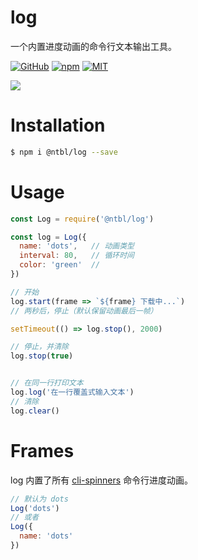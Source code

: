 # log

一个内置进度动画的命令行文本输出工具。

[![GitHub](https://img.shields.io/badge/GitHub-yeshimei-green.svg)](https://github.com/yeshimei/ntbl-log.git) [![npm](https://img.shields.io/npm/v/@ntbl/log.svg)](https://www.npmjs.com/package/@ntbl/log) [![MIT](https://img.shields.io/npm/l/express.svg)](https://github.com/yeshimei/ntbl-log.git)


![](https://github.com/yeshimei/ntbl-log/blob/master/images/a.gif?raw=true)

# Installation

```bash
$ npm i @ntbl/log --save
```

# Usage

```js
const Log = require('@ntbl/log')

const log = Log({
  name: 'dots',   // 动画类型
  interval: 80,   // 循环时间
  color: 'green'  // 
})

// 开始
log.start(frame => `${frame} 下载中...`)
// 两秒后，停止（默认保留动画最后一帧）

setTimeout(() => log.stop(), 2000)

// 停止，并清除
log.stop(true)


// 在同一行打印文本
log.log('在一行覆盖式输入文本')
// 清除
log.clear()
```

# Frames

log 内置了所有 [cli-spinners](https://github.com/sindresorhus/cli-spinners) 命令行进度动画。

```js
// 默认为 dots
Log('dots')
// 或者
Log({
  name: 'dots'
})
```
